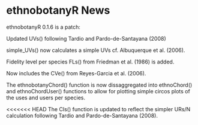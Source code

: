 # ethnobotanyR News

ethnobotanyR 0.1.6 is a patch:

Updated UVs() following Tardio and Pardo-de-Santayana (2008)

simple_UVs() now calculates a simple UVs cf. Albuquerque et al. (2006).

Fidelity level per species FLs() from Friedman et al. (1986) is added.

Now includes the CVe() from Reyes-Garcia et al. (2006).

The ethnobotanyChord() function is now dissaggregated into ethnoChord() and ethnoChordUser() functions to allow for plotting simple circos plots of the uses and users per species. 

<<<<<<< HEAD
The CIs() function is updated to reflect the simpler URs/N calculation following Tardio and Pardo-de-Santayana (2008).
